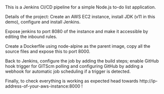 This is a Jenkins CI/CD pipeline for a simple Node.js to-do list application.

Details of the project:
Create an AWS EC2 instance, install JDK (v11 in this demo), configure and install Jenkins.

Expose jenkins to port 8080 of the instance and make it accessible by editing the inbound rules.

Create a Dockerfile using node-alpine as the parent image, copy all the source files and expose this to port 8000.

Back to Jenkins, configure the job by adding the build steps; enable GitHub hook trigger for GITScm polling and configuring GitHub by adding a webhook for automatic job scheduling if a trigger is detected.

Finally, to check everything is working as expected head towards http://ip-address-of-your-aws-instance:8000 !
